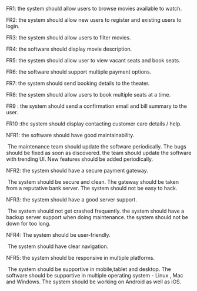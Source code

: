 

FR1: the system should allow users to browse movies available to watch.

FR2: the system should allow new users to register and existing users to login.

FR3:  the system should allow users to filter movies.

FR4: the software should display movie description.

FR5:  the system should allow user to view vacant seats and book seats.

FR6: the software should support multiple payment options.

FR7: the system should send booking details to the theater.

FR8: the system should allow users to book multiple seats at a time. 

FR9 : the system should send a confirmation email and bill summary to the user.

FR10 :the system should display contacting customer care details / help.





NFR1: the software should have good maintainability.

​			The maintenance team should update the software periodically. The bugs should be fixed as soon as 			discovered. the team should update the software with trending UI. New features should be added 			periodically.

NFR2: the system should have a secure payment gateway.

​			The system should be secure and clean. The gateway should be taken from a reputative bank server. 			The system should not be easy to hack.

NFR3: the system should have a good server support.

​			The system should not get crashed frequently. the system should have a backup server support 			when doing maintenance. the system should not be down for too long.

NFR4: The system should be user-friendly.

​			The system should have clear navigation. 

NFR5: the system should be responsive in multiple platforms.

​			The system should be supportive in mobile,tablet and desktop. The software should be supportive in 			multiple operating system  - Linux , Mac and Windows.  The system should be working on Android as 			well as iOS.

